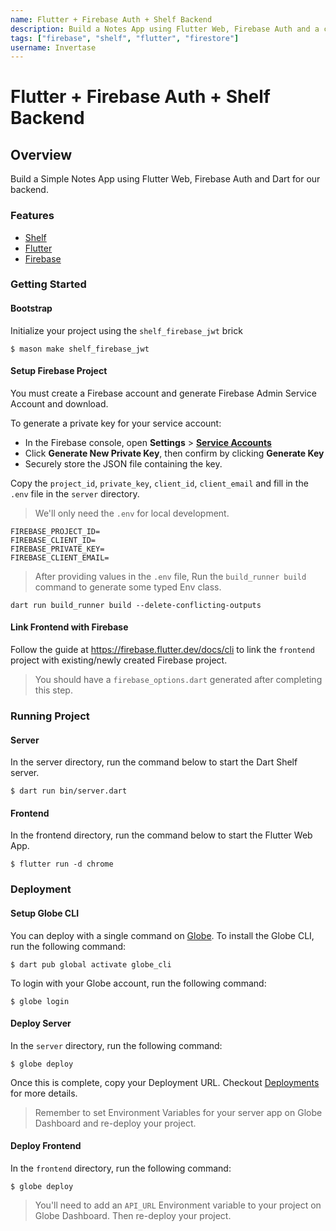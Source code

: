 ```yaml
---
name: Flutter + Firebase Auth + Shelf Backend
description: Build a Notes App using Flutter Web, Firebase Auth and a custom backend using Shelf.
tags: ["firebase", "shelf", "flutter", "firestore"]
username: Invertase
---
```


# Flutter + Firebase Auth + Shelf Backend

## Overview

Build a Simple Notes App using Flutter Web, Firebase Auth and Dart for our backend.

### Features

- [Shelf](https://pub.dev/packages/shelf)
- [Flutter](https://flutter.dev)
- [Firebase](https://firebase.google.com/)

### Getting Started

#### Bootstrap

Initialize your project using the `shelf_firebase_jwt` brick

```shell
$ mason make shelf_firebase_jwt
```

#### Setup Firebase Project

You must create a Firebase account and generate Firebase Admin Service Account and download.

To generate a private key for your service account:

- In the Firebase console, open **Settings** > **[Service Accounts](https://console.firebase.google.com/project/_/settings/serviceaccounts/adminsdk)**
- Click **Generate New Private Key**, then confirm by clicking **Generate Key**
- Securely store the JSON file containing the key.

Copy the `project_id`, `private_key`, `client_id`, `client_email` and fill in the `.env` file in the `server` directory.

> We'll only need the `.env` for local development.

```
FIREBASE_PROJECT_ID=
FIREBASE_CLIENT_ID=
FIREBASE_PRIVATE_KEY=
FIREBASE_CLIENT_EMAIL=
```

> After providing values in the `.env` file, Run the `build_runner build` command to generate some typed Env class.

```shell
dart run build_runner build --delete-conflicting-outputs
```

#### Link Frontend with Firebase

Follow the guide at https://firebase.flutter.dev/docs/cli to link the `frontend` project with existing/newly created Firebase project.

> You should have a `firebase_options.dart` generated after completing this step.

### Running Project

#### Server

In the server directory, run the command below to start the Dart Shelf server.

```shell
$ dart run bin/server.dart
```

#### Frontend

In the frontend directory, run the command below to start the Flutter Web App.

```shell
$ flutter run -d chrome
```

### Deployment

#### Setup Globe CLI

You can deploy with a single command on [Globe](https://docs.globe.dev/). To install the Globe CLI, run the following command:

```shell
$ dart pub global activate globe_cli
```

To login with your Globe account, run the following command:

```shell
$ globe login
```

#### Deploy Server

In the `server` directory, run the following command:

```shell
$ globe deploy
```

Once this is complete, copy your Deployment URL. Checkout [Deployments](https://docs.globe.dev/deployments) for more details.

> Remember to set Environment Variables for your server app on Globe Dashboard and re-deploy your project.

#### Deploy Frontend

In the `frontend` directory, run the following command:

```shell
$ globe deploy
```

> You'll need to add an `API_URL` Environment variable to your project on Globe Dashboard. Then re-deploy your project.
